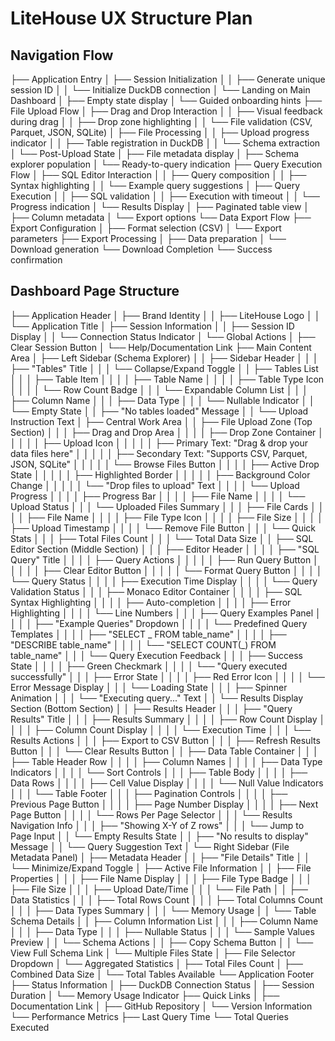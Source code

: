 # LiteHouse UX Structure Plan

## Navigation Flow

├── Application Entry
│ ├── Session Initialization
│ │ ├── Generate unique session ID
│ │ └── Initialize DuckDB connection
│ └── Landing on Main Dashboard
│ ├── Empty state display
│ └── Guided onboarding hints
├── File Upload Flow
│ ├── Drag and Drop Interaction
│ │ ├── Visual feedback during drag
│ │ ├── Drop zone highlighting
│ │ └── File validation (CSV, Parquet, JSON, SQLite)
│ ├── File Processing
│ │ ├── Upload progress indicator
│ │ ├── Table registration in DuckDB
│ │ └── Schema extraction
│ └── Post-Upload State
│ ├── File metadata display
│ ├── Schema explorer population
│ └── Ready-to-query indication
├── Query Execution Flow
│ ├── SQL Editor Interaction
│ │ ├── Query composition
│ │ ├── Syntax highlighting
│ │ └── Example query suggestions
│ ├── Query Execution
│ │ ├── SQL validation
│ │ ├── Execution with timeout
│ │ └── Progress indication
│ └── Results Display
│ ├── Paginated table view
│ ├── Column metadata
│ └── Export options
└── Data Export Flow
├── Export Configuration
│ ├── Format selection (CSV)
│ └── Export parameters
├── Export Processing
│ ├── Data preparation
│ └── Download generation
└── Download Completion
└── Success confirmation

## Dashboard Page Structure

├── Application Header
│ ├── Brand Identity
│ │ ├── LiteHouse Logo
│ │ └── Application Title
│ ├── Session Information
│ │ ├── Session ID Display
│ │ └── Connection Status Indicator
│ └── Global Actions
│ ├── Clear Session Button
│ └── Help/Documentation Link
├── Main Content Area
│ ├── Left Sidebar (Schema Explorer)
│ │ ├── Sidebar Header
│ │ │ ├── "Tables" Title
│ │ │ └── Collapse/Expand Toggle
│ │ ├── Tables List
│ │ │ ├── Table Item
│ │ │ │ ├── Table Name
│ │ │ │ ├── Table Type Icon
│ │ │ │ └── Row Count Badge
│ │ │ └── Expandable Column List
│ │ │ ├── Column Name
│ │ │ ├── Data Type
│ │ │ └── Nullable Indicator
│ │ └── Empty State
│ │ ├── "No tables loaded" Message
│ │ └── Upload Instruction Text
│ ├── Central Work Area
│ │ ├── File Upload Zone (Top Section)
│ │ │ ├── Drag and Drop Area
│ │ │ │ ├── Drop Zone Container
│ │ │ │ │ ├── Upload Icon
│ │ │ │ │ ├── Primary Text: "Drag & drop your data files here"
│ │ │ │ │ ├── Secondary Text: "Supports CSV, Parquet, JSON, SQLite"
│ │ │ │ │ └── Browse Files Button
│ │ │ │ ├── Active Drop State
│ │ │ │ │ ├── Highlighted Border
│ │ │ │ │ ├── Background Color Change
│ │ │ │ │ └── "Drop files to upload" Text
│ │ │ │ └── Upload Progress
│ │ │ │ ├── Progress Bar
│ │ │ │ ├── File Name
│ │ │ │ └── Upload Status
│ │ │ └── Uploaded Files Summary
│ │ │ ├── File Cards
│ │ │ │ ├── File Name
│ │ │ │ ├── File Type Icon
│ │ │ │ ├── File Size
│ │ │ │ ├── Upload Timestamp
│ │ │ │ └── Remove File Button
│ │ │ └── Quick Stats
│ │ │ ├── Total Files Count
│ │ │ └── Total Data Size
│ │ ├── SQL Editor Section (Middle Section)
│ │ │ ├── Editor Header
│ │ │ │ ├── "SQL Query" Title
│ │ │ │ ├── Query Actions
│ │ │ │ │ ├── Run Query Button
│ │ │ │ │ ├── Clear Editor Button
│ │ │ │ │ └── Format Query Button
│ │ │ │ └── Query Status
│ │ │ │ ├── Execution Time Display
│ │ │ │ └── Query Validation Status
│ │ │ ├── Monaco Editor Container
│ │ │ │ ├── SQL Syntax Highlighting
│ │ │ │ ├── Auto-completion
│ │ │ │ ├── Error Highlighting
│ │ │ │ └── Line Numbers
│ │ │ ├── Query Examples Panel
│ │ │ │ ├── "Example Queries" Dropdown
│ │ │ │ └── Predefined Query Templates
│ │ │ │ ├── "SELECT _ FROM table_name"
│ │ │ │ ├── "DESCRIBE table_name"
│ │ │ │ └── "SELECT COUNT(_) FROM table_name"
│ │ │ └── Query Execution Feedback
│ │ │ ├── Success State
│ │ │ │ ├── Green Checkmark
│ │ │ │ └── "Query executed successfully"
│ │ │ ├── Error State
│ │ │ │ ├── Red Error Icon
│ │ │ │ └── Error Message Display
│ │ │ └── Loading State
│ │ │ ├── Spinner Animation
│ │ │ └── "Executing query..." Text
│ │ └── Results Display Section (Bottom Section)
│ │ ├── Results Header
│ │ │ ├── "Query Results" Title
│ │ │ ├── Results Summary
│ │ │ │ ├── Row Count Display
│ │ │ │ ├── Column Count Display
│ │ │ │ └── Execution Time
│ │ │ └── Results Actions
│ │ │ ├── Export to CSV Button
│ │ │ ├── Refresh Results Button
│ │ │ └── Clear Results Button
│ │ ├── Data Table Container
│ │ │ ├── Table Header Row
│ │ │ │ ├── Column Names
│ │ │ │ ├── Data Type Indicators
│ │ │ │ └── Sort Controls
│ │ │ ├── Table Body
│ │ │ │ ├── Data Rows
│ │ │ │ ├── Cell Value Display
│ │ │ │ └── Null Value Indicators
│ │ │ └── Table Footer
│ │ │ ├── Pagination Controls
│ │ │ │ ├── Previous Page Button
│ │ │ │ ├── Page Number Display
│ │ │ │ ├── Next Page Button
│ │ │ │ └── Rows Per Page Selector
│ │ │ └── Results Navigation Info
│ │ │ ├── "Showing X-Y of Z rows"
│ │ │ └── Jump to Page Input
│ │ └── Empty Results State
│ │ ├── "No results to display" Message
│ │ └── Query Suggestion Text
│ └── Right Sidebar (File Metadata Panel)
│ ├── Metadata Header
│ │ ├── "File Details" Title
│ │ └── Minimize/Expand Toggle
│ ├── Active File Information
│ │ ├── File Properties
│ │ │ ├── File Name Display
│ │ │ ├── File Type Badge
│ │ │ ├── File Size
│ │ │ ├── Upload Date/Time
│ │ │ └── File Path
│ │ ├── Data Statistics
│ │ │ ├── Total Rows Count
│ │ │ ├── Total Columns Count
│ │ │ ├── Data Types Summary
│ │ │ └── Memory Usage
│ │ └── Table Schema Details
│ │ ├── Column Information List
│ │ │ ├── Column Name
│ │ │ ├── Data Type
│ │ │ ├── Nullable Status
│ │ │ └── Sample Values Preview
│ │ └── Schema Actions
│ │ ├── Copy Schema Button
│ │ └── View Full Schema Link
│ └── Multiple Files State
│ ├── File Selector Dropdown
│ └── Aggregated Statistics
│ ├── Total Files Count
│ ├── Combined Data Size
│ └── Total Tables Available
└── Application Footer
├── Status Information
│ ├── DuckDB Connection Status
│ ├── Session Duration
│ └── Memory Usage Indicator
├── Quick Links
│ ├── Documentation Link
│ ├── GitHub Repository
│ └── Version Information
└── Performance Metrics
├── Last Query Time
└── Total Queries Executed

